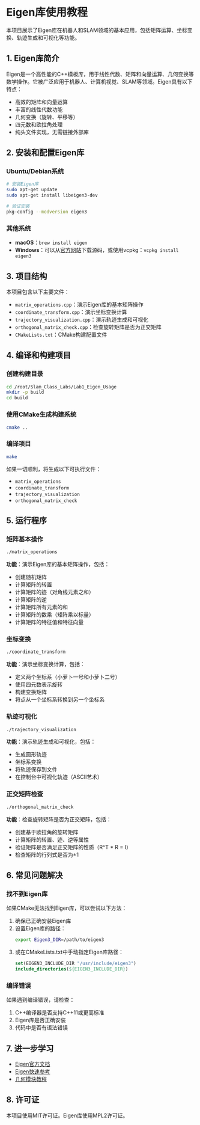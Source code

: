 # Eigen库使用教程

本项目展示了Eigen库在机器人和SLAM领域的基本应用，包括矩阵运算、坐标变换、轨迹生成和可视化等功能。

## 1. Eigen库简介

Eigen是一个高性能的C++模板库，用于线性代数、矩阵和向量运算、几何变换等数学操作。它被广泛应用于机器人、计算机视觉、SLAM等领域。Eigen具有以下特点：

- 高效的矩阵和向量运算
- 丰富的线性代数功能
- 几何变换（旋转、平移等）
- 四元数和欧拉角处理
- 纯头文件实现，无需链接外部库

## 2. 安装和配置Eigen库

### Ubuntu/Debian系统

```bash
# 安装Eigen库
sudo apt-get update
sudo apt-get install libeigen3-dev

# 验证安装
pkg-config --modversion eigen3
```

### 其他系统

- **macOS**：`brew install eigen`
- **Windows**：可以从[官方网站](https://eigen.tuxfamily.org/)下载源码，或使用vcpkg：`vcpkg install eigen3`

## 3. 项目结构

本项目包含以下主要文件：

- `matrix_operations.cpp`：演示Eigen库的基本矩阵操作
- `coordinate_transform.cpp`：演示坐标变换计算
- `trajectory_visualization.cpp`：演示轨迹生成和可视化
- `orthogonal_matrix_check.cpp`：检查旋转矩阵是否为正交矩阵
- `CMakeLists.txt`：CMake构建配置文件

## 4. 编译和构建项目

### 创建构建目录

```bash
cd /root/Slam_Class_Labs/Lab1_Eigen_Usage
mkdir -p build
cd build
```

### 使用CMake生成构建系统

```bash
cmake ..
```

### 编译项目

```bash
make
```

如果一切顺利，将生成以下可执行文件：
- `matrix_operations`
- `coordinate_transform`
- `trajectory_visualization`
- `orthogonal_matrix_check`

## 5. 运行程序

### 矩阵基本操作

```bash
./matrix_operations
```

**功能**：演示Eigen库的基本矩阵操作，包括：
- 创建随机矩阵
- 计算矩阵的转置
- 计算矩阵的迹（对角线元素之和）
- 计算矩阵的逆
- 计算矩阵所有元素的和
- 计算矩阵的数乘（矩阵乘以标量）
- 计算矩阵的特征值和特征向量

### 坐标变换

```bash
./coordinate_transform
```

**功能**：演示坐标变换计算，包括：
- 定义两个坐标系（小萝卜一号和小萝卜二号）
- 使用四元数表示旋转
- 构建变换矩阵
- 将点从一个坐标系转换到另一个坐标系

### 轨迹可视化

```bash
./trajectory_visualization
```

**功能**：演示轨迹生成和可视化，包括：
- 生成圆形轨迹
- 坐标系变换
- 将轨迹保存到文件
- 在控制台中可视化轨迹（ASCII艺术）

### 正交矩阵检查

```bash
./orthogonal_matrix_check
```

**功能**：检查旋转矩阵是否为正交矩阵，包括：
- 创建基于欧拉角的旋转矩阵
- 计算矩阵的转置、迹、逆等属性
- 验证矩阵是否满足正交矩阵的性质（R^T * R = I）
- 检查矩阵的行列式是否为±1

## 6. 常见问题解决

### 找不到Eigen库

如果CMake无法找到Eigen库，可以尝试以下方法：

1. 确保已正确安装Eigen库
2. 设置Eigen库的路径：
   ```bash
   export Eigen3_DIR=/path/to/eigen3
   ```
3. 或在CMakeLists.txt中手动指定Eigen库路径：
   ```cmake
   set(EIGEN3_INCLUDE_DIR "/usr/include/eigen3")
   include_directories(${EIGEN3_INCLUDE_DIR})
   ```

### 编译错误

如果遇到编译错误，请检查：
1. C++编译器是否支持C++11或更高标准
2. Eigen库是否正确安装
3. 代码中是否有语法错误

## 7. 进一步学习

- [Eigen官方文档](https://eigen.tuxfamily.org/dox/)
- [Eigen快速参考](https://eigen.tuxfamily.org/dox/group__QuickRefPage.html)
- [几何模块教程](https://eigen.tuxfamily.org/dox/group__TutorialGeometry.html)

## 8. 许可证

本项目使用MIT许可证。Eigen库使用MPL2许可证。 